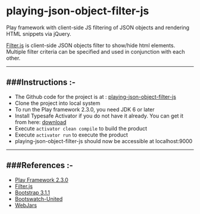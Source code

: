 playing-json-object-filter-js
=============================

Play framework with client-side JS filtering of JSON objects and rendering HTML snippets via jQuery.

[Filter.js](https://github.com/jiren/filter.js) is client-side JSON objects filter to show/hide html elements.
Multiple filter criteria can be specified and used in conjunction with each other.

-----------------------------------------------------------------------
###Instructions :-
-----------------------------------------------------------------------
* The Github code for the project is at : [playing-json-object-filter-js](https://github.com/knoldus/playing-json-object-filter-js
)
* Clone the project into local system
* To run the Play framework 2.3.0, you need JDK 6 or later
* Install Typesafe Activator if you do not have it already. You can get it from here: [download](http://www.playframework.com/download)
* Execute `activator clean compile` to build the product
* Execute `activator run` to execute the product
* playing-json-object-filter-js should now be accessible at localhost:9000

-----------------------------------------------------------------------
###References :-
-----------------------------------------------------------------------
* [Play Framework 2.3.0](http://www.playframework.com/)
* [Filter.js](https://github.com/jiren/filter.js)
* [Bootstrap 3.1.1](http://getbootstrap.com/css/)
* [Bootswatch-United](http://bootswatch.com/united/)
* [WebJars](http://www.webjars.org/)
